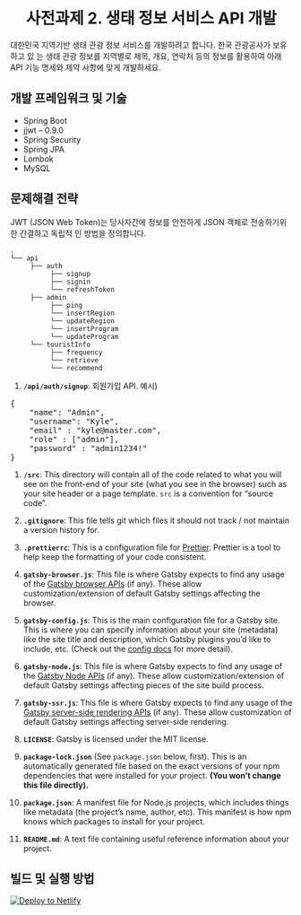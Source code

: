 <h1 align="center">
  사전과제 2. 생태 정보 서비스 API 개발
</h1>

대한민국 지역기반 생태 관광 정보 서비스를 개발하려고 합니다. 한국 관광공사가 보유하고 있 는 생태 관광 정보를 지역별로 제목, 개요, 연락처 등의 정보를 활용하여 아래 API 기능 명세와 제약 사항에 맞게 개발하세요.

## 개발 프레임워크 및 기술

* Spring Boot
* jjwt – 0.9.0
* Spring Security
* Spring JPA
* Lombok
* MySQL

## 문제해결 전략

JWT (JSON Web Token)는 당사자간에 정보를 안전하게 JSON 객체로 전송하기위한 간결하고 독립적 인 방법을 정의합니다.

    .
    └── api
         ├── auth
              ├── signup
              ├── signin
              └── refreshToken
         ├── admin
              ├── ping
              └── insertRegion
              └── updateRegion
              └── insertProgram
              └── updateProgram
         └── touristInfo
              ├── frequency
              └── retrieve
              └── recommend

1.  **`/api/auth/signup`**: 회원가입 API. 예시)
<pre>
{
	"name": "Admin",
	"username": "Kyle",
	"email" : "kyle@master.com",
	"role" : ["admin"],
	"password" : "admin1234!"
}
</pre>

1.  **`/src`**: This directory will contain all of the code related to what you will see on the front-end of your site (what you see in the browser) such as your site header or a page template. `src` is a convention for “source code”.

2.  **`.gitignore`**: This file tells git which files it should not track / not maintain a version history for.

3.  **`.prettierrc`**: This is a configuration file for [Prettier](https://prettier.io/). Prettier is a tool to help keep the formatting of your code consistent.

4.  **`gatsby-browser.js`**: This file is where Gatsby expects to find any usage of the [Gatsby browser APIs](https://www.gatsbyjs.org/docs/browser-apis/) (if any). These allow customization/extension of default Gatsby settings affecting the browser.

5.  **`gatsby-config.js`**: This is the main configuration file for a Gatsby site. This is where you can specify information about your site (metadata) like the site title and description, which Gatsby plugins you’d like to include, etc. (Check out the [config docs](https://www.gatsbyjs.org/docs/gatsby-config/) for more detail).

6.  **`gatsby-node.js`**: This file is where Gatsby expects to find any usage of the [Gatsby Node APIs](https://www.gatsbyjs.org/docs/node-apis/) (if any). These allow customization/extension of default Gatsby settings affecting pieces of the site build process.

7.  **`gatsby-ssr.js`**: This file is where Gatsby expects to find any usage of the [Gatsby server-side rendering APIs](https://www.gatsbyjs.org/docs/ssr-apis/) (if any). These allow customization of default Gatsby settings affecting server-side rendering.

8.  **`LICENSE`**: Gatsby is licensed under the MIT license.

9.  **`package-lock.json`** (See `package.json` below, first). This is an automatically generated file based on the exact versions of your npm dependencies that were installed for your project. **(You won’t change this file directly).**

10. **`package.json`**: A manifest file for Node.js projects, which includes things like metadata (the project’s name, author, etc). This manifest is how npm knows which packages to install for your project.

11. **`README.md`**: A text file containing useful reference information about your project.

## 빌드 및 실행 방법

[![Deploy to Netlify](https://www.netlify.com/img/deploy/button.svg)](https://app.netlify.com/start/deploy?repository=https://github.com/gatsbyjs/gatsby-starter-blog)
